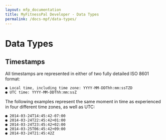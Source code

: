 ```yaml
---
layout: mfp_documentation
title: MyFitnessPal Developer - Data Types
permalink: /docs-mpf/data-types/
---
```


# Data Types

## Timestamps

All timestamps are represented in either of two fully detailed ISO 8601 format:

    ● Local time, including time zone: ​YYYY-MM-DDThh:mm:ssTZD
    ● UTC time: ​YYYY-MM-DDThh:mm:ssZ
    
The following examples represent the same moment in time as experienced in four different
time zones, as well as UTC:

    ● 2014-03-24T14:45:42-07:00 
    ● 2014-03-24T22:45:42+01:00 
    ● 2014-03-24T23:45:42+02:00
    ● 2014-03-25T06:45:42+09:00 
    ● 2014-03-24T21:45:42Z


